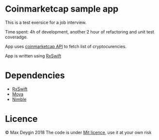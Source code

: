 # Coinmarketcap sample app

This is a test exersice for a job interview.

Time spent: 4h of development, another 2 hour of refactoring and unit test coveradge.

App uses [coinmarketcap API](https://coinmarketcap.com/api/) to fetch list of cryptocurencies.

App is written using  [RxSwift](https://github.com/ReactiveX/RxSwift)

# Dependencies
- [RxSwift](https://github.com/ReactiveX/RxSwift)
- [Moya](https://github.com/Moya/Moya)
- [Nimble](https://github.com/Quick/Nimble)
  
# Licence
© Max Deygin 2018
The code is under [Mit licence](https://opensource.org/licenses/MIT), use it at your own risk

